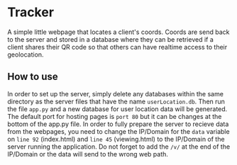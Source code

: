 # Tracker
A simple little webpage that locates a client's coords. Coords are send back to the server and stored in a database where they can be retrieved if a client shares their QR code so that others can have realtime access to their geolocation.

## How to use
In order to set up the server, simply delete any databases within the same directory as the server files that have the name ```userLocation.db```. Then run the file ```app.py``` and a new database for user location data will be generated. The default port for hosting pages is ```port 80``` but it can be changes at the bottom of the app.py file. In order to fully prepare the server to recieve data from the webpages, you need to change the IP/Domain for the ```data``` variable on ```line 92``` (index.html) and ```line 45``` (viewing.html) to the IP/Domain of the server running the application. Do not forget to add the ```/v/``` at the end of the IP/Domain or the data will send to the wrong web path.
